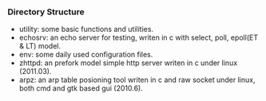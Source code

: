 ### Directory Structure
* utility: some basic functions and utilities.
* echosrv: an echo server for testing, writen in c with select, poll, epoll(ET & LT) model.
* env: some daily used configuration files.
* zhttpd: an prefork model simple http server writen in c under linux (2011.03).
* arpz: an arp table posioning tool writen in c and raw socket under linux, both cmd and gtk based gui (2010.6).
